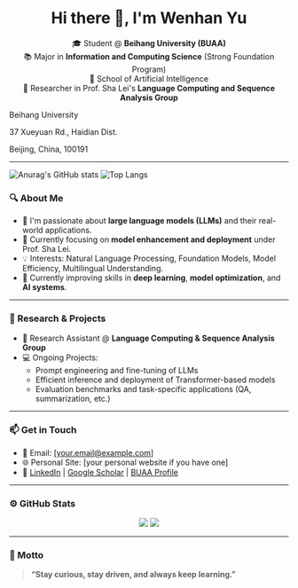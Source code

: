 <!--
 * @Author: Wenhan Yu
 * @LastEditTime: 2025-07-20 09:05:09
 * @Date: 2025-07-20 08:23:48
 * @Version: 1.0
 * @Description: 
-->
<!-- GitHub Profile README -->

<h1 align="center">Hi there 👋, I'm Wenhan Yu</h1>

<p align="center">
🎓 Student @ <strong>Beihang University (BUAA)</strong><br>
📚 Major in <strong>Information and Computing Science</strong> (Strong Foundation Program)<br>
🏫 School of Artificial Intelligence<br>
🔬 Researcher in Prof. Sha Lei's <strong>Language Computing and Sequence Analysis Group</strong><br>
</p>

Beihang University

37 Xueyuan Rd., Haidian Dist.

Beijing, China, 100191

---

![Anurag's GitHub stats](https://github-readme-stats.vercel.app/api?username=yuwenhan07&count_private=0&theme=dracula&hide_title=false&include_all_commits=true&show_icons=true&card_width=100)
![Top Langs](https://github-readme-stats.vercel.app/api/top-langs/?username=yuwenhan07&layout=compact&theme=dracula&hide_title=0)



### 🔍 About Me

- 👋 I'm passionate about **large language models (LLMs)** and their real-world applications.
- 🔬 Currently focusing on **model enhancement and deployment** under Prof. Sha Lei.
- 💡 Interests: Natural Language Processing, Foundation Models, Model Efficiency, Multilingual Understanding.
- 🌱 Currently improving skills in **deep learning**, **model optimization**, and **AI systems**.

---

### 🧠 Research & Projects

- 📄 Research Assistant @ **Language Computing & Sequence Analysis Group**
- 💻 Ongoing Projects:
  - Prompt engineering and fine-tuning of LLMs
  - Efficient inference and deployment of Transformer-based models
  - Evaluation benchmarks and task-specific applications (QA, summarization, etc.)

---

### 📫 Get in Touch

- 📨 Email: [your.email@example.com]
- 🌐 Personal Site: [your personal website if you have one]
- 🔗 [LinkedIn](https://linkedin.com/in/your-profile) | [Google Scholar](https://scholar.google.com/citations?user=xxxx) | [BUAA Profile](https://buaa.edu.cn/)

---

### ⚙️ GitHub Stats

<p align="center">
  <img src="https://github-profile-summary-cards.vercel.app/api/cards/profile-details?username=yuwenhan07&theme=default" />
  <img src="https://github-profile-summary-cards.vercel.app/api/cards/most-commit-language?username=yuwenhan07&theme=default" />
</p>


---

### 🌟 Motto

> **“Stay curious, stay driven, and always keep learning.”**